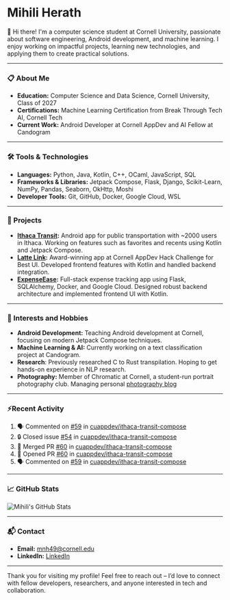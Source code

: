 # Mihili Herath

👋 Hi there! I'm a computer science student at Cornell University, passionate about software engineering, Android development, and machine learning. I enjoy working on impactful projects, learning new technologies, and applying them to create practical solutions.

---

### 📋 About Me
- **Education:** Computer Science and Data Science, Cornell University, Class of 2027
- **Certifications:** Machine Learning Certification from Break Through Tech AI, Cornell Tech
- **Current Work:** Android Developer at Cornell AppDev and AI Fellow at Candogram

---

### 🛠️ Tools & Technologies

- **Languages:** Python, Java, Kotlin, C++, OCaml, JavaScript, SQL
- **Frameworks & Libraries:** Jetpack Compose, Flask, Django, Scikit-Learn, NumPy, Pandas, Seaborn, OkHttp, Moshi
- **Developer Tools:** Git, GitHub, Docker, Google Cloud, WSL

---

### 💼 Projects

- **[Ithaca Transit](https://github.com/IthacaTransit):** Android app for public transportation with ~2000 users in Ithaca. Working on features such as favorites and recents using Kotlin and Jetpack Compose.
- **[Latte Link](https://github.com/nchu05/Latte-Link):** Award-winning app at Cornell AppDev Hack Challenge for Best UI. Developed frontend features with Kotlin and handled backend integration.
- **[ExpenseEase](https://github.com/Mihilih/ExpenseEaseFrontEnd):** Full-stack expense tracking app using Flask, SQLAlchemy, Docker, and Google Cloud. Designed robust backend architecture and implemented frontend UI with Kotlin.

---

### 🌱 Interests and Hobbies
- **Android Development:** Teaching Android development at Cornell, focusing on modern Jetpack Compose techniques.
- **Machine Learning & AI:** Currently working on a text classification project at Candogram.
- **Research**: Previously researched C to Rust transpilation. Hoping to get hands-on experience in NLP research.
- **Photography:** Member of Chromatic at Cornell, a student-run portrait photography club. Managing personal [photography blog](https://www.instagram.com/ellynngraphy/)

---

### ⚡Recent Activity

<!--START_SECTION:activity-->
1. 🗣 Commented on [#59](https://github.com/cuappdev/ithaca-transit-compose/pull/59#issuecomment-2672819597) in [cuappdev/ithaca-transit-compose](https://github.com/cuappdev/ithaca-transit-compose)
2. 🔒 Closed issue [#54](https://github.com/cuappdev/ithaca-transit-compose/issues/54) in [cuappdev/ithaca-transit-compose](https://github.com/cuappdev/ithaca-transit-compose)
3. 🎉 Merged PR [#60](https://github.com/cuappdev/ithaca-transit-compose/pull/60) in [cuappdev/ithaca-transit-compose](https://github.com/cuappdev/ithaca-transit-compose)
4. 💪 Opened PR [#60](https://github.com/cuappdev/ithaca-transit-compose/pull/60) in [cuappdev/ithaca-transit-compose](https://github.com/cuappdev/ithaca-transit-compose)
5. 🗣 Commented on [#59](https://github.com/cuappdev/ithaca-transit-compose/pull/59#issuecomment-2669718474) in [cuappdev/ithaca-transit-compose](https://github.com/cuappdev/ithaca-transit-compose)
<!--END_SECTION:activity-->

---

### 📈 GitHub Stats

![Mihili's GitHub Stats](https://github-readme-stats.vercel.app/api?username=Mihilih&show_icons=true&theme=radical)

---

### 📬 Contact

- **Email:** mnh49@cornell.edu
- **LinkedIn:** [LinkedIn](https://www.linkedin.com/in/mihili-herath/)

---

Thank you for visiting my profile! Feel free to reach out – I’d love to connect with fellow developers, researchers, and anyone interested in tech and collaboration.
